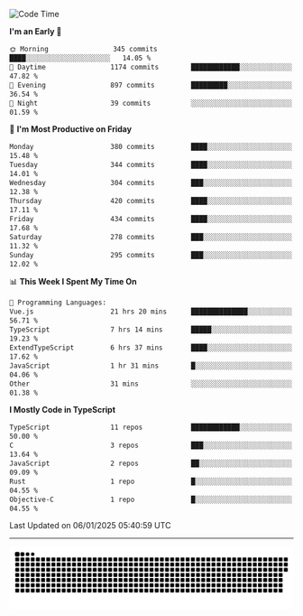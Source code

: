 <!--
<picture>
  <source
    srcset="https://github-readme-stats.vercel.app/api?username=kevinxft&show_icons=true&theme=dark"
    media="(prefers-color-scheme: dark)"
  />
  <source
    srcset="https://github-readme-stats.vercel.app/api?username=kevinxft&show_icons=true"
    media="(prefers-color-scheme: light), (prefers-color-scheme: no-preference)"
  />
  <img src="https://github-readme-stats.vercel.app/api?username=kevinxft&show_icons=true" />
</picture>
-->

<!--START_SECTION:waka-->
![Code Time](http://img.shields.io/badge/Code%20Time-2%2C980%20hrs%2015%20mins-blue)

**I'm an Early 🐤** 

```text
🌞 Morning                345 commits         ████░░░░░░░░░░░░░░░░░░░░░   14.05 % 
🌆 Daytime                1174 commits        ████████████░░░░░░░░░░░░░   47.82 % 
🌃 Evening                897 commits         █████████░░░░░░░░░░░░░░░░   36.54 % 
🌙 Night                  39 commits          ░░░░░░░░░░░░░░░░░░░░░░░░░   01.59 % 
```
📅 **I'm Most Productive on Friday** 

```text
Monday                   380 commits         ████░░░░░░░░░░░░░░░░░░░░░   15.48 % 
Tuesday                  344 commits         ████░░░░░░░░░░░░░░░░░░░░░   14.01 % 
Wednesday                304 commits         ███░░░░░░░░░░░░░░░░░░░░░░   12.38 % 
Thursday                 420 commits         ████░░░░░░░░░░░░░░░░░░░░░   17.11 % 
Friday                   434 commits         ████░░░░░░░░░░░░░░░░░░░░░   17.68 % 
Saturday                 278 commits         ███░░░░░░░░░░░░░░░░░░░░░░   11.32 % 
Sunday                   295 commits         ███░░░░░░░░░░░░░░░░░░░░░░   12.02 % 
```


📊 **This Week I Spent My Time On** 

```text
💬 Programming Languages: 
Vue.js                   21 hrs 20 mins      ██████████████░░░░░░░░░░░   56.71 % 
TypeScript               7 hrs 14 mins       █████░░░░░░░░░░░░░░░░░░░░   19.23 % 
ExtendTypeScript         6 hrs 37 mins       ████░░░░░░░░░░░░░░░░░░░░░   17.62 % 
JavaScript               1 hr 31 mins        █░░░░░░░░░░░░░░░░░░░░░░░░   04.06 % 
Other                    31 mins             ░░░░░░░░░░░░░░░░░░░░░░░░░   01.38 % 
```

**I Mostly Code in TypeScript** 

```text
TypeScript               11 repos            ████████████░░░░░░░░░░░░░   50.00 % 
C                        3 repos             ███░░░░░░░░░░░░░░░░░░░░░░   13.64 % 
JavaScript               2 repos             ██░░░░░░░░░░░░░░░░░░░░░░░   09.09 % 
Rust                     1 repo              █░░░░░░░░░░░░░░░░░░░░░░░░   04.55 % 
Objective-C              1 repo              █░░░░░░░░░░░░░░░░░░░░░░░░   04.55 % 
```




 Last Updated on 06/01/2025 05:40:59 UTC
<!--END_SECTION:waka-->

---

<picture>
  <source media="(prefers-color-scheme: dark)" srcset="https://raw.githubusercontent.com/kevinxft/kevinxft/output/github-contribution-grid-snake-dark.svg">
  <source media="(prefers-color-scheme: light)" srcset="https://raw.githubusercontent.com/kevinxft/kevinxft/output/github-contribution-grid-snake.svg">
  <img alt="github contribution grid snake animation" src="https://raw.githubusercontent.com/kevinxft/kevinxft/output/github-contribution-grid-snake.svg">
</picture>